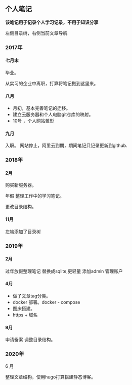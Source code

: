 

## 个人笔记

**该笔记用于记录个人学习记录，不用于知识分享**

左侧目录树，右侧当前文章导航

### 2017年
#### 七月末 

毕业。 

从实习的企业中离职，打算将笔记搬到这里来。

#### 八月

* 月初，基本完善笔记的迁移。
* 建立云服务器和个人电脑git仓库的映射。
* 10号 ，个人网站雏形

#### 九月

入职。
网站停止，阿里云到期，期间笔记只记录更新到github.


### 2018年

#### 2月
购买新服务器。

年假 整理工作中的学习笔记。

更改目录结构。


#### 11月

左端添加了目录树


### 2019年
#### 2月
过年放假整理笔记
替换成sqlite,更轻量
添加admin 管理账户


#### 4月

* 做了文章tag分类。
* docker 部署。docker - compose
* 图床搭建。
* https + 域名


#### 9月
申请备案
调整目录结构。



### 2020年

6 月

整理文章结构，使用hugo打算搭建静态博客。